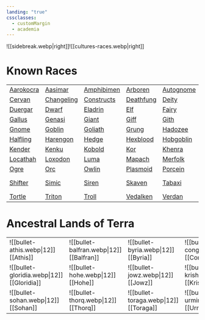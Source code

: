 ```yaml
---
landing: "true"
cssclasses:
  - customMargin
  - academia
---
```

![[sidebreak.webp|right]]![[cultures-races.webp|right]]

# Known Races

|                                                         |                                                           |                                                                  |                                                                |                                                              |                                                           |                                                           |
| ------------------------------------------------------- | --------------------------------------------------------- | ---------------------------------------------------------------- | -------------------------------------------------------------- | ------------------------------------------------------------ | --------------------------------------------------------- | --------------------------------------------------------- |
| [Aarokocra](https://5e.tools/races.html#aarakocra_mpmm) | [Aasimar](https://5e.tools/races.html#aasimar_mpmm)       | [Amphibimen](https://www.dandwiki.com/wiki/Amphibimen_(5e_Race)) | [Arboren](https://www.dandwiki.com/wiki/Arboren_(5e_Race))     | [Autognome](https://5e.tools/races.html#autognome_aag)       | [Bugbear](https://5e.tools/races.html#bugbear_mpmm)       | [Centaur](https://5e.tools/races.html#centaur_mpmm)       |
| [Cervan](https://5e.tools/races.html#cervan_hwcs)       | [Changeling](https://5e.tools/races.html#changeling_mpmm) | [Constructs](https://forgottenrealms.fandom.com/wiki/Construct)  | [Deathfung](https://www.dandwiki.com/wiki/Deathfung_(5e_Race)) | [Deity](https://forgottenrealms.fandom.com/wiki/Deity)       | [Dhampir](https://5e.tools/races.html#dhampir_vrgr)       | [Dragonborn](https://5e.tools/races.html#dragonborn_phb)  |
| [Duergar](https://5e.tools/races.html#duergar_mpmm)     | [Dwarf](https://5e.tools/races.html#dwarf_phb)            | [Eladrin](https://5e.tools/races.html#eladrin_mpmm)              | [Elf](https://5e.tools/races.html#elf_phb)                     | [Fairy](https://5e.tools/races.html#fairy_mpmm)              | [Firbolg](https://5e.tools/races.html#firbolg_mpmm)       | [Floran](https://www.dandwiki.com/wiki/Floran_(5e_Race))  |
| [Gallus](https://5e.tools/races.html#gallus_hwcs)       | [Genasi](https://5e.tools/races.html#genasi_mpmm)         | [Giant](https://forgottenrealms.fandom.com/wiki/Giant)           | [Giff](https://5e.tools/races.html#giff_aag)                   | [Gith](https://5e.tools/races.html#gith_mtf)                 | [Githyanki](https://5e.tools/races.html#githyanki_mpmm)   | [Githzerai](https://5e.tools/races.html#githzerai_mpmm)   |
| [Gnome](https://5e.tools/races.html#gnome_phb)          | [Goblin](https://5e.tools/races.html#goblin_mpmm)         | [Goliath](https://5e.tools/races.html#goliath_mpmm)              | [Grung](https://5e.tools/races.html#grung_oga)                 | [Hadozee](https://5e.tools/races.html#hadozee_aag)           | [Half-Elf](https://5e.tools/races.html#half-elf_phb)      | [Half-Orc](https://5e.tools/races.html#half-orc_phb)      |
| [Halfling](https://5e.tools/races.html#halfling_phb)    | [Harengon](https://5e.tools/races.html#harengon_mpmm)     | [Hedge](https://5e.tools/races.html#hedge_hwcs)                  | [Hexblood](https://5e.tools/races.html#hexblood_vrgr)          | [Hobgoblin](https://5e.tools/races.html#hobgoblin_mpmm)      | [Human](https://5e.tools/races.html#human_phb)            | [Kalashtar](https://5e.tools/races.html#kalashtar_erlw)   |
| [Kender](https://5e.tools/races.html#kender_dsotdq)     | [Kenku](https://5e.tools/races.html#kenku_vgm)            | [Kobold](https://5e.tools/races.html#kobold_mpmm)                | [Kor](https://5e.tools/races.html#kor_psz)                     | [Khenra](https://5e.tools/races.html#khenra_psa)             | [Lizardfolk](https://5e.tools/races.html#lizardfolk_mpmm) | [Leonin](https://5e.tools/races.html#leonin_mot)          |
| [Locathah](https://5e.tools/races.html#locathah_lr)     | [Loxodon](https://5e.tools/races.html#loxodon_ggr)        | [Luma](https://5e.tools/races.html#luma_hwcs)                    | [Mapach](https://5e.tools/races.html#mapach_hwcs)              | [Merfolk](https://5e.tools/races.html#merfolk_psz)           | [Minotaur](https://5e.tools/races.html#minotaur_mpmm)     | [Naga](https://5e.tools/races.html#naga_psa)              |
| [Ogre](https://forgottenrealms.fandom.com/wiki/Ogre)    | [Orc](https://5e.tools/races.html#orc_mpmm)               | [Owlin](https://5e.tools/races.html#owlin_scc)                   | [Plasmoid](https://5e.tools/races.html#plasmoid_aag)           | [Porcein](https://triplecrit.fandom.com/wiki/Porcein_(Race)) | [Satyr](https://5e.tools/races.html#satyr_mpmm)           | [Shadar-Kai](https://5e.tools/races.html#shadar-kai_mpmm) |
| [Shifter](https://5e.tools/races.html#shifter_mpmm)     | [Simic](https://5e.tools/races.html#simic%20hybrid_ggr)   | [Siren](https://5e.tools/races.html#siren_psx)                   | [Skaven](https://www.dandwiki.com/wiki/Skaven_(5e_Race))       | [Tabaxi](https://5e.tools/races.html#tabaxi_mpmm)            | [Thri-kreen](https://5e.tools/races.html#thri-kreen_aag)  | [Tiefling](https://5e.tools/races.html#tiefling_phb)      |
| [Tortle](https://5e.tools/races.html#tortle_mpmm)       | [Triton](https://5e.tools/races.html#triton_mpmm)         | [Troll](https://forgottenrealms.fandom.com/wiki/Troll)           | [Vedalken](https://5e.tools/races.html#vedalken_ggr)           | [Verdan](https://5e.tools/races.html#verdan_ai)              | [Warforged](https://5e.tools/races.html#warforged_erlw)   | [Yuan-Ti](https://5e.tools/races.html#yuan-ti_mpmm)       |

# Ancestral Lands of Terra

|                                            |                                          |                                        |                                        |                                            |                                        |                                        |                                          |
| :----------------------------------------- | :--------------------------------------- | :------------------------------------- | :------------------------------------- | :----------------------------------------- | :------------------------------------- | :------------------------------------- | :--------------------------------------- |
| ![[bullet-athis.webp\|12]] [[Athis]]       | ![[bullet-balfran.webp\|12]] [[Balfran]] | ![[bullet-byria.webp\|12]] [[Byria]]   | ![[bullet-congia.webp\|12]] [[Congia]] | ![[bullet-estrelia.webp\|12]] [[Estrelia]] | ![[bullet-ettnia.webp\|12]] [[Ettnia]] | ![[bullet-fontia.webp\|12]] [[Fontia]] | ![[bullet-frace.webp\|12]] [[Frace]]     |
| ![[bullet-gloridia.webp\|12]] [[Gloridia]] | ![[bullet-hohe.webp\|12]] [[Hohe]]       | ![[bullet-jowz.webp\|12]] [[Jowz]]     | ![[bullet-krish.webp\|12]] [[Krish]]   | ![[bullet-lignia.webp\|12]] [[Lignia]]     | ![[bullet-moomia.webp\|12]] [[Moomia]] | ![[bullet-shaba.webp\|12]] [[Shaba]]   | ![[bullet-loomia.webp\|12]] [[Loomia]]   |
| ![[bullet-sohan.webp\|12]] [[Sohan]]       | ![[bullet-thorq.webp\|12]] [[Thorq]]     | ![[bullet-toraga.webp\|12]] [[Toraga]] | ![[bullet-urmir.webp\|12]] [[Urmir]]   | ![[bullet-vannes.webp\|12]] [[Vannes]]     | ![[bullet-vilia.webp\|12]] [[Vilia]]   | ![[bullet-viso.webp\|12]] [[Viso]]     | ![[bullet-westler.webp\|12]] [[Westler]] |

